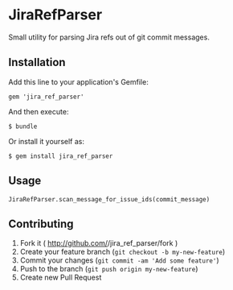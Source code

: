 # JiraRefParser

Small utility for parsing Jira refs out of git commit messages.

## Installation

Add this line to your application's Gemfile:

    gem 'jira_ref_parser'

And then execute:

    $ bundle

Or install it yourself as:

    $ gem install jira_ref_parser

## Usage

    JiraRefParser.scan_message_for_issue_ids(commit_message)

## Contributing

1. Fork it ( http://github.com/<my-github-username>/jira_ref_parser/fork )
2. Create your feature branch (`git checkout -b my-new-feature`)
3. Commit your changes (`git commit -am 'Add some feature'`)
4. Push to the branch (`git push origin my-new-feature`)
5. Create new Pull Request
